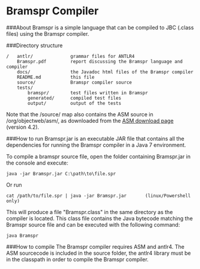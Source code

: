 Bramspr Compiler
================

###About
Bramspr is a simple language that can be compiled to JBC (.class files) using the Bramspr compiler.

###Directory structure

    /   antlr/              grammar files for ANTLR4
        Bramspr.pdf         report discussing the Bramspr language and compiler
        docs/               the Javadoc html files of the Bramspr compiler
        README.md           this file
        source/             Bramspr compiler source
        tests/
            bramspr/        test files written in Bramspr
            generated/      compiled test files
            output/         output of the tests

Note that the /source/ map also contains the ASM source in /org/objectweb/asm/, as downloaded from the [ASM download page](http://forge.ow2.org/projects/asm/)  (version 4.2).

###How to run
Bramspr.jar is an executable JAR file that contains all the dependencies for running the Bramspr compiler in a Java 7 environment.

To compile a bramspr source file, open the folder containing Bramspr.jar in the console and execute:

    java -jar Bramspr.jar C:\path\to\file.spr
    
Or run
    
    cat /path/to/file.spr | java -jar Bramspr.jar       (linux/Powershell only)
    
This will produce a file "Bramspr.class" in the same directory as the compiler is located. This class file contains the Java bytecode matching the Bramspr source file and can be executed with the following command:

    java Bramspr
    
###How to compile
The Bramspr compiler requires ASM and antlr4. The ASM sourcecode is included in the source folder, the antlr4 library must be in the classpath in order to compile the Bramspr compiler.
